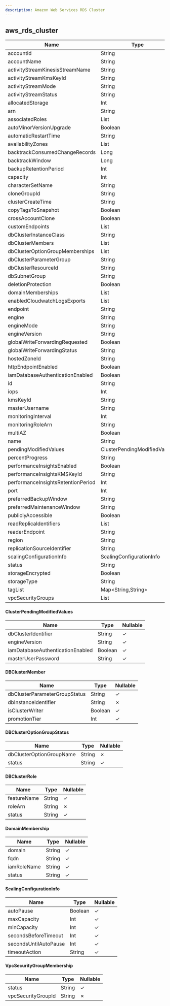 ```yaml
---
description: Amazon Web Services RDS Cluster
---
```

aws_rds_cluster
---------------

| **Name**                           | **Type**                         | **Nullable** |
| ---------------------------------- | -------------------------------- | ------------ |
| accountId                          | String                           | &cross;      |
| accountName                        | String                           | &check;      |
| activityStreamKinesisStreamName    | String                           | &check;      |
| activityStreamKmsKeyId             | String                           | &check;      |
| activityStreamMode                 | String                           | &check;      |
| activityStreamStatus               | String                           | &check;      |
| allocatedStorage                   | Int                              | &check;      |
| arn                                | String                           | &cross;      |
| associatedRoles                    | List<DBClusterRole>              | &check;      |
| autoMinorVersionUpgrade            | Boolean                          | &check;      |
| automaticRestartTime               | String                           | &check;      |
| availabilityZones                  | List<String>                     | &check;      |
| backtrackConsumedChangeRecords     | Long                             | &check;      |
| backtrackWindow                    | Long                             | &check;      |
| backupRetentionPeriod              | Int                              | &check;      |
| capacity                           | Int                              | &check;      |
| characterSetName                   | String                           | &check;      |
| cloneGroupId                       | String                           | &check;      |
| clusterCreateTime                  | String                           | &check;      |
| copyTagsToSnapshot                 | Boolean                          | &check;      |
| crossAccountClone                  | Boolean                          | &check;      |
| customEndpoints                    | List<String>                     | &check;      |
| dbClusterInstanceClass             | String                           | &check;      |
| dbClusterMembers                   | List<DBClusterMember>            | &check;      |
| dbClusterOptionGroupMemberships    | List<DBClusterOptionGroupStatus> | &check;      |
| dbClusterParameterGroup            | String                           | &check;      |
| dbClusterResourceId                | String                           | &check;      |
| dbSubnetGroup                      | String                           | &check;      |
| deletionProtection                 | Boolean                          | &check;      |
| domainMemberships                  | List<DomainMembership>           | &check;      |
| enabledCloudwatchLogsExports       | List<String>                     | &check;      |
| endpoint                           | String                           | &check;      |
| engine                             | String                           | &check;      |
| engineMode                         | String                           | &check;      |
| engineVersion                      | String                           | &check;      |
| globalWriteForwardingRequested     | Boolean                          | &check;      |
| globalWriteForwardingStatus        | String                           | &check;      |
| hostedZoneId                       | String                           | &check;      |
| httpEndpointEnabled                | Boolean                          | &check;      |
| iamDatabaseAuthenticationEnabled   | Boolean                          | &check;      |
| id                                 | String                           | &cross;      |
| iops                               | Int                              | &check;      |
| kmsKeyId                           | String                           | &check;      |
| masterUsername                     | String                           | &check;      |
| monitoringInterval                 | Int                              | &check;      |
| monitoringRoleArn                  | String                           | &check;      |
| multiAZ                            | Boolean                          | &check;      |
| name                               | String                           | &check;      |
| pendingModifiedValues              | ClusterPendingModifiedValues     | &check;      |
| percentProgress                    | String                           | &check;      |
| performanceInsightsEnabled         | Boolean                          | &check;      |
| performanceInsightsKMSKeyId        | String                           | &check;      |
| performanceInsightsRetentionPeriod | Int                              | &check;      |
| port                               | Int                              | &check;      |
| preferredBackupWindow              | String                           | &check;      |
| preferredMaintenanceWindow         | String                           | &check;      |
| publiclyAccessible                 | Boolean                          | &check;      |
| readReplicaIdentifiers             | List<String>                     | &check;      |
| readerEndpoint                     | String                           | &check;      |
| region                             | String                           | &cross;      |
| replicationSourceIdentifier        | String                           | &check;      |
| scalingConfigurationInfo           | ScalingConfigurationInfo         | &check;      |
| status                             | String                           | &check;      |
| storageEncrypted                   | Boolean                          | &check;      |
| storageType                        | String                           | &check;      |
| tagList                            | Map<String,String>               | &check;      |
| vpcSecurityGroups                  | List<VpcSecurityGroupMembership> | &check;      |

#### ClusterPendingModifiedValues
| **Name**                         | **Type** | **Nullable** |
| -------------------------------- | -------- | ------------ |
| dbClusterIdentifier              | String   | &check;      |
| engineVersion                    | String   | &check;      |
| iamDatabaseAuthenticationEnabled | Boolean  | &check;      |
| masterUserPassword               | String   | &check;      |

#### DBClusterMember
| **Name**                      | **Type** | **Nullable** |
| ----------------------------- | -------- | ------------ |
| dbClusterParameterGroupStatus | String   | &check;      |
| dbInstanceIdentifier          | String   | &cross;      |
| isClusterWriter               | Boolean  | &check;      |
| promotionTier                 | Int      | &check;      |

#### DBClusterOptionGroupStatus
| **Name**                 | **Type** | **Nullable** |
| ------------------------ | -------- | ------------ |
| dbClusterOptionGroupName | String   | &cross;      |
| status                   | String   | &check;      |

#### DBClusterRole
| **Name**    | **Type** | **Nullable** |
| ----------- | -------- | ------------ |
| featureName | String   | &check;      |
| roleArn     | String   | &cross;      |
| status      | String   | &check;      |

#### DomainMembership
| **Name**    | **Type** | **Nullable** |
| ----------- | -------- | ------------ |
| domain      | String   | &check;      |
| fqdn        | String   | &check;      |
| iamRoleName | String   | &check;      |
| status      | String   | &check;      |

#### ScalingConfigurationInfo
| **Name**              | **Type** | **Nullable** |
| --------------------- | -------- | ------------ |
| autoPause             | Boolean  | &check;      |
| maxCapacity           | Int      | &check;      |
| minCapacity           | Int      | &check;      |
| secondsBeforeTimeout  | Int      | &check;      |
| secondsUntilAutoPause | Int      | &check;      |
| timeoutAction         | String   | &check;      |

#### VpcSecurityGroupMembership
| **Name**           | **Type** | **Nullable** |
| ------------------ | -------- | ------------ |
| status             | String   | &check;      |
| vpcSecurityGroupId | String   | &cross;      |
